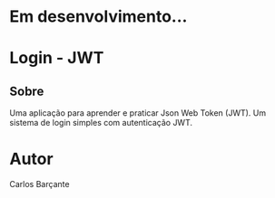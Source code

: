 # Em desenvolvimento...

# Login - JWT

## Sobre

Uma aplicação para aprender e praticar Json Web Token (JWT). Um sistema de login simples com autenticação JWT.

# Autor

Carlos Barçante
